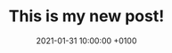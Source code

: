 ---
layout: post
title:  "This is my new post!"
date:   2021-01-31 10:00:00 +0100
categories: jekyll update
---